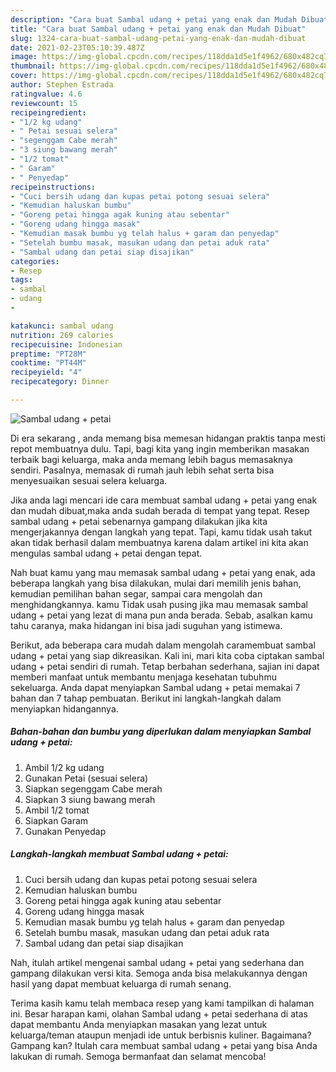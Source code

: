 ```yaml
---
description: "Cara buat Sambal udang + petai yang enak dan Mudah Dibuat"
title: "Cara buat Sambal udang + petai yang enak dan Mudah Dibuat"
slug: 1324-cara-buat-sambal-udang-petai-yang-enak-dan-mudah-dibuat
date: 2021-02-23T05:10:39.487Z
image: https://img-global.cpcdn.com/recipes/118dda1d5e1f4962/680x482cq70/sambal-udang-petai-foto-resep-utama.jpg
thumbnail: https://img-global.cpcdn.com/recipes/118dda1d5e1f4962/680x482cq70/sambal-udang-petai-foto-resep-utama.jpg
cover: https://img-global.cpcdn.com/recipes/118dda1d5e1f4962/680x482cq70/sambal-udang-petai-foto-resep-utama.jpg
author: Stephen Estrada
ratingvalue: 4.6
reviewcount: 15
recipeingredient:
- "1/2 kg udang"
- " Petai sesuai selera"
- "segenggam Cabe merah"
- "3 siung bawang merah"
- "1/2 tomat"
- " Garam"
- " Penyedap"
recipeinstructions:
- "Cuci bersih udang dan kupas petai potong sesuai selera"
- "Kemudian haluskan bumbu"
- "Goreng petai hingga agak kuning atau sebentar"
- "Goreng udang hingga masak"
- "Kemudian masak bumbu yg telah halus + garam dan penyedap"
- "Setelah bumbu masak, masukan udang dan petai aduk rata"
- "Sambal udang dan petai siap disajikan"
categories:
- Resep
tags:
- sambal
- udang
- 

katakunci: sambal udang  
nutrition: 269 calories
recipecuisine: Indonesian
preptime: "PT28M"
cooktime: "PT44M"
recipeyield: "4"
recipecategory: Dinner

---
```



![Sambal udang + petai](https://img-global.cpcdn.com/recipes/118dda1d5e1f4962/680x482cq70/sambal-udang-petai-foto-resep-utama.jpg)

Di era  sekarang , anda memang bisa memesan hidangan praktis tanpa mesti repot membuatnya dulu. Tapi, bagi kita yang ingin memberikan masakan terbaik bagi keluarga, maka anda memang lebih bagus memasaknya sendiri. Pasalnya, memasak di rumah jauh lebih sehat serta bisa menyesuaikan sesuai selera keluarga.

Jika anda lagi mencari ide cara membuat sambal udang + petai yang enak dan mudah dibuat,maka anda sudah berada di tempat yang tepat. Resep sambal udang + petai  sebenarnya gampang dilakukan jika kita mengerjakannya dengan langkah yang tepat. Tapi, kamu tidak usah takut akan tidak berhasil dalam membuatnya 
karena dalam artikel ini kita akan mengulas sambal udang + petai dengan tepat.  



Nah buat kamu yang mau memasak sambal udang + petai yang enak, ada beberapa langkah yang bisa dilakukan, mulai dari memilih jenis bahan, kemudian pemilihan bahan segar, sampai cara mengolah dan menghidangkannya. kamu Tidak usah pusing jika mau memasak sambal udang + petai yang lezat di mana pun anda berada. Sebab, asalkan kamu  tahu caranya, maka hidangan ini bisa jadi suguhan yang istimewa.

Berikut, ada beberapa cara mudah dalam mengolah caramembuat sambal udang + petai yang siap dikreasikan. Kali ini, mari kita coba ciptakan sambal udang + petai sendiri di rumah. Tetap berbahan sederhana, sajian ini dapat memberi manfaat untuk membantu menjaga kesehatan tubuhmu sekeluarga. Anda dapat menyiapkan Sambal udang + petai memakai 7 bahan dan 7 tahap pembuatan. Berikut ini langkah-langkah dalam menyiapkan hidangannya.

<!--inarticleads1-->

##### Bahan-bahan dan bumbu yang diperlukan dalam menyiapkan Sambal udang + petai:

1. Ambil 1/2 kg udang
1. Gunakan  Petai (sesuai selera)
1. Siapkan segenggam Cabe merah
1. Siapkan 3 siung bawang merah
1. Ambil 1/2 tomat
1. Siapkan  Garam
1. Gunakan  Penyedap




<!--inarticleads2-->

##### Langkah-langkah membuat Sambal udang + petai:

1. Cuci bersih udang dan kupas petai potong sesuai selera
1. Kemudian haluskan bumbu
1. Goreng petai hingga agak kuning atau sebentar
1. Goreng udang hingga masak
1. Kemudian masak bumbu yg telah halus + garam dan penyedap
1. Setelah bumbu masak, masukan udang dan petai aduk rata
1. Sambal udang dan petai siap disajikan




Nah, itulah artikel mengenai  sambal udang + petai  yang sederhana dan gampang dilakukan versi kita. Semoga anda bisa melakukannya dengan hasil yang dapat membuat keluarga di rumah senang. 

Terima kasih kamu telah membaca resep yang kami tampilkan di halaman ini. Besar harapan kami, olahan  Sambal udang + petai sederhana di atas dapat membantu Anda menyiapkan masakan yang lezat untuk keluarga/teman ataupun menjadi ide untuk berbisnis kuliner. Bagaimana? Gampang kan? Itulah cara membuat sambal udang + petai yang bisa Anda lakukan di rumah. Semoga bermanfaat dan selamat mencoba!


